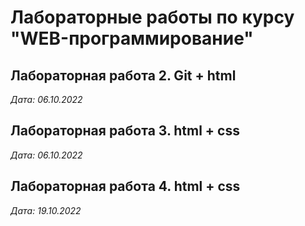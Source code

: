# Лабораторные работы по курсу "WEB-программирование"

## Лабораторная работа 2. Git + html

*Дата: 06.10.2022*

## Лабораторная работа 3. html + css

*Дата: 06.10.2022*

## Лабораторная работа 4. html + css

*Дата: 19.10.2022*

